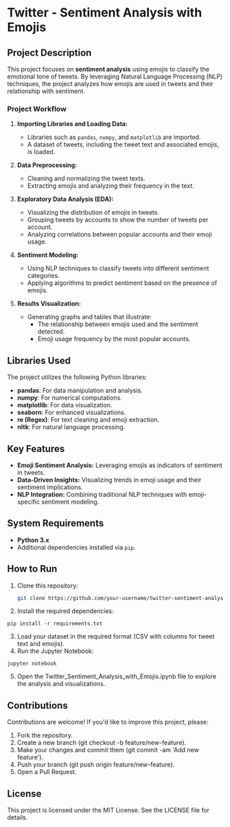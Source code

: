 # Twitter - Sentiment Analysis with Emojis

## Project Description
This project focuses on **sentiment analysis** using emojis to classify the emotional tone of tweets. By leveraging Natural Language Processing (NLP) techniques, the project analyzes how emojis are used in tweets and their relationship with sentiment.

### Project Workflow
1. **Importing Libraries and Loading Data:**
   - Libraries such as `pandas`, `numpy`, and `matplotlib` are imported.
   - A dataset of tweets, including the tweet text and associated emojis, is loaded.

2. **Data Preprocessing:**
   - Cleaning and normalizing the tweet texts.
   - Extracting emojis and analyzing their frequency in the text.

3. **Exploratory Data Analysis (EDA):**
   - Visualizing the distribution of emojis in tweets.
   - Grouping tweets by accounts to show the number of tweets per account.
   - Analyzing correlations between popular accounts and their emoji usage.

4. **Sentiment Modeling:**
   - Using NLP techniques to classify tweets into different sentiment categories.
   - Applying algorithms to predict sentiment based on the presence of emojis.

5. **Results Visualization:**
   - Generating graphs and tables that illustrate:
     - The relationship between emojis used and the sentiment detected.
     - Emoji usage frequency by the most popular accounts.

## Libraries Used
The project utilizes the following Python libraries:
- **pandas**: For data manipulation and analysis.
- **numpy**: For numerical computations.
- **matplotlib**: For data visualization.
- **seaborn**: For enhanced visualizations.
- **re (Regex)**: For text cleaning and emoji extraction.
- **nltk**: For natural language processing.

## Key Features
- **Emoji Sentiment Analysis:** Leveraging emojis as indicators of sentiment in tweets.
- **Data-Driven Insights:** Visualizing trends in emoji usage and their sentiment implications.
- **NLP Integration:** Combining traditional NLP techniques with emoji-specific sentiment modeling.

## System Requirements
- **Python 3.x**
- Additional dependencies installed via `pip`.

## How to Run
1. Clone this repository:
   ```bash
   git clone https://github.com/your-username/twitter-sentiment-analysis-emojis.git
2. Install the required dependencies:
```
pip install -r requirements.txt
```
3. Load your dataset in the required format (CSV with columns for tweet text and emojis).
4. Run the Jupyter Notebook:
```
jupyter notebook
```
5. Open the Twitter_Sentiment_Analysis_with_Emojis.ipynb file to explore the analysis and visualizations.
## Contributions
Contributions are welcome! If you'd like to improve this project, please:

1. Fork the repository.
2. Create a new branch (git checkout -b feature/new-feature).
3. Make your changes and commit them (git commit -am 'Add new feature').
4. Push your branch (git push origin feature/new-feature).
5. Open a Pull Request.
## License
This project is licensed under the MIT License. See the LICENSE file for details.

